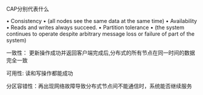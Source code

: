 CAP分别代表什么

• Consistency 
   • (all nodes see the same data at the same time)
• Availability 
   • Reads and writes always succeed.
• Partition tolerance 
   • (the system continues to operate despite arbitrary message loss or failure of part of the system)

一致性： 更新操作成功并返回客户端完成后,分布式的所有节点在同一时间的数据完全一致

可用性:  读和写操作都能成功

分区容错性：再出现网络故障导致分布式节点间不能通信时，系统能否继续服务

